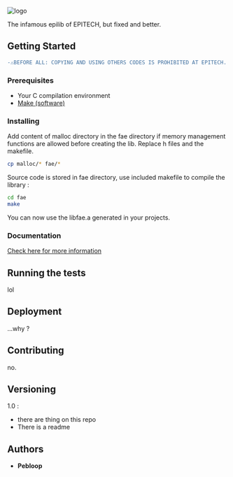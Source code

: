 ![logo](https://github.com/TempoDev/libfae/blob/master/doc/logo.png)

The infamous epilib of EPITECH, but fixed and better.

## Getting Started

```diff
-⚠️BEFORE ALL: COPYING AND USING OTHERS CODES IS PROHIBITED AT EPITECH. I AM NOT RESPONSIBLE FOR YOU USING MY WORK. THANK YOU.⚠️-
```

### Prerequisites

* Your C compilation environment
* [Make (software)](https://en.wikipedia.org/wiki/Make_(software))

### Installing

Add content of malloc directory in the fae directory if memory management functions are allowed before creating the lib.
Replace h files and the makefile.
```sh
cp malloc/* fae/*
```

Source code is stored in fae directory, use included makefile to compile the library :
```sh
cd fae
make
```

You can now use the libfae.a generated in your projects.

### Documentation

[Check here for more information](https://github.com/TempoDev/libfae/blob/master/doc/doc.md)

## Running the tests

lol

## Deployment

...why ?

## Contributing

no.

## Versioning

1.0 :
  * there are thing on this repo
  * There is a readme
  
## Authors

* **Pebloop**

